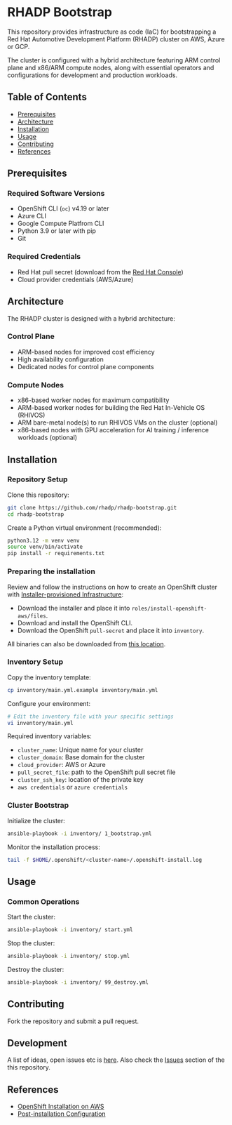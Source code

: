 # RHADP Bootstrap

This repository provides infrastructure as code (IaC) for bootstrapping a Red Hat Automotive Development Platform (RHADP) cluster on AWS, Azure or GCP. 

The cluster is configured with a hybrid architecture featuring ARM control plane and x86/ARM compute nodes, along with essential operators 
and configurations for development and production workloads.

## Table of Contents
- [Prerequisites](#prerequisites)
- [Architecture](#architecture)
- [Installation](#installation)
- [Usage](#usage)
- [Contributing](#contributing)
- [References](#references)

## Prerequisites

### Required Software Versions
- OpenShift CLI (`oc`) v4.19 or later
- Azure CLI
- Google Compute Platfrom CLI
- Python 3.9 or later with pip
- Git

### Required Credentials
- Red Hat pull secret (download from the [Red Hat Console](https://console.redhat.com))
- Cloud provider credentials (AWS/Azure)


## Architecture

The RHADP cluster is designed with a hybrid architecture:

### Control Plane
- ARM-based nodes for improved cost efficiency
- High availability configuration
- Dedicated nodes for control plane components

### Compute Nodes
- x86-based worker nodes for maximum compatibility
- ARM-based worker nodes for building the Red Hat In-Vehicle OS (RHIVOS)
- ARM bare-metal node(s) to run RHIVOS VMs on the cluster (optional)
- x86-based nodes with GPU acceleration for AI training / inference workloads (optional)


## Installation

### Repository Setup

Clone this repository:
```bash
git clone https://github.com/rhadp/rhadp-bootstrap.git
cd rhadp-bootstrap
```

Create a Python virtual environment (recommended):
```bash
python3.12 -m venv venv
source venv/bin/activate
pip install -r requirements.txt
```


### Preparing the installation

Review and follow the instructions on how to create an OpenShift cluster with [Installer-provisioned Infrastructure](https://docs.redhat.com/en/documentation/openshift_container_platform/4.18/html/installing_on_aws/installer-provisioned-infrastructure):
- Download the installer and place it into `roles/install-openshift-aws/files`.
- Download and install the OpenShift CLI.
- Download the OpenShift `pull-secret` and place it into `inventory`.

All binaries can also be downloaded from [this location](https://mirror.openshift.com/pub/openshift-v4/clients/ocp/).


### Inventory Setup

Copy the inventory template:
```bash
cp inventory/main.yml.example inventory/main.yml
```

Configure your environment:
```bash
# Edit the inventory file with your specific settings
vi inventory/main.yml
```

Required inventory variables:
- `cluster_name`: Unique name for your cluster
- `cluster_domain`: Base domain for the cluster
- `cloud_provider`: AWS or Azure
- `pull_secret_file`: path to the OpenShift pull secret file
- `cluster_ssh_key`: location of the private key
- `aws credentials` or `azure credentials`


### Cluster Bootstrap

Initialize the cluster:
```bash
ansible-playbook -i inventory/ 1_bootstrap.yml
```

Monitor the installation process:
```bash
tail -f $HOME/.openshift/<cluster-name>/.openshift-install.log
```

## Usage

### Common Operations

Start the cluster:
```bash
ansible-playbook -i inventory/ start.yml
```

Stop the cluster:
```bash
ansible-playbook -i inventory/ stop.yml
```

Destroy the cluster:
```bash
ansible-playbook -i inventory/ 99_destroy.yml
```

## Contributing

Fork the repository and submit a pull request.

## Development

A list of ideas, open issues etc is [here](docs/to.md). Also check the [Issues](https://github.com/rhadp/rhadp-bootstrap/issues) section of the this repository.


## References
- [OpenShift Installation on AWS](https://docs.redhat.com/en/documentation/openshift_container_platform/4.18/html/installing_on_aws/index)
- [Post-installation Configuration](https://docs.redhat.com/en/documentation/openshift_container_platform/4.18/html/postinstallation_configuration/index)

